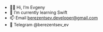 - 👋🏼 Hi, I’m Evgeny
- 🌱 I’m currently learning Swift
- 📫 Email berezentsev.developer@gmail.com
- 📨 Telegram  @berezentsev_ev 
        

<!---
BerezentsevEvgeny/BerezentsevEvgeny is a ✨ special ✨ repository because its `README.md` (this file) appears on your GitHub profile.
You can click the Preview link to take a look at your changes.
--->
